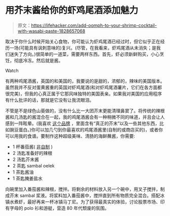 # 用芥末酱给你的虾鸡尾酒添加魅力

> 原文：<https://lifehacker.com/add-oomph-to-your-shrimp-cocktail-with-wasabi-paste-1828657068>

取决于你什么时候开始关心食物，你可能认为虾鸡尾酒已经过时，但它似乎正在经历一场(可能具有讽刺意味的)复兴。(尽管，在我看来，虾鸡尾酒从未消失；是我们迷失了方向。)很简单的一道菜，需要两样东西。首先，虾必须新鲜购买，小心烹饪，彻底冷冻。然后就是酱。

Watch

有两种鸡尾酒酱，英国的和美国的，我要说的是甜的，浓郁的，辣味的美国版本。虽然我并不反对蛋黄酱重的英国对虾鸡尾酒(和对虾鸡尾酒薯片，它们在各方面都很完美)，但我的心真正属于它那风味独特的美国表亲。如果我对美国的应用程序有什么批评的话，那就是它没有让我流眼泪。

不管是不是绿色山葵做的，没有什么比一大团芥末更能清理鼻窦了。将传统的辣根酱和几汤匙的酱混合在一起，我的鸡尾酒酱会有一种稍微不同的味道，并且会让人感到一阵眩晕。(我喜欢 [这个品牌](http://www.muso-intl.com/realwasabi/realwasabi.html) ，里面含有“真正的芥末”以及一些其他东西，比如豌豆蛋白。)你可以加几勺到你最喜欢的鸡尾酒酱里(自制的或商店买的)，或者你可以用我的食谱。要制作这种超级美味、清肠的海鲜蘸酱，你需要:

*   1 杯番茄酱( [非自制](https://skillet.lifehacker.com/nobody-wants-your-homemade-ketchup-1827140540) )
*   2 汤匙准备好的辣根
*   2 汤匙芥末酱
*   2 茶匙 sambal oelek
*   1 茶匙酱油
*   1 茶匙腌姜盐水

向碗里加入番茄酱和辣根，搅拌。将剩余的材料放入另一个碗中，用叉子搅拌，制成芥末 sambal 浆液。将浆料加入番茄酱中，搅拌直到所有物质完全混合。搭配冰镇水煮虾，最好再来一杯冰镇马丁尼。为了获得最真实的体验，讨论股票市场、印有字母的 polo 衫和游艇，营造 80 年代颓废的氛围。